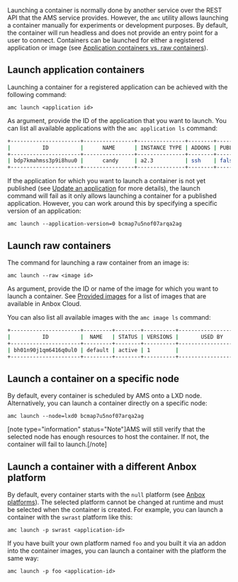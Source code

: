 Launching a container is normally done by another service over the REST API that the AMS service provides. However, the `amc` utility allows launching a container manually for experiments or development purposes. By default, the container will run headless and does not provide an entry point for a user to connect. Containers can be launched for either a registered application or image (see [Application containers vs. raw containers](https://discourse.ubuntu.com/t/managing-containers/17763#application-vs-raw)).

<a name="application-containers"></a>
## Launch application containers

Launching a container for a registered application can be achieved with the
following command:

    amc launch <application id>

As argument, provide the ID of the application that you want to launch. You can
list all available applications with the `amc application ls` command:

```bash
+----------------------+----------------+---------------+--------+-----------+--------+---------------------+
|          ID          |      NAME      | INSTANCE TYPE | ADDONS | PUBLISHED | STATUS |    LAST UPDATED     |
+----------------------+----------------+---------------+--------+-----------+--------+---------------------+
| bdp7kmahmss3p9i8huu0 |      candy     | a2.3          | ssh    | false     | ready  | 2018-08-14 08:44:41 |
+----------------------+----------------+---------------+--------+-----------+--------+---------------------+
```
If the application for which you want to launch a container is not yet published (see [Update an application](https://discourse.ubuntu.com/t/update-an-application/24201) for more details), the launch command will fail as it only allows launching a container for a published application. However, you can work around this by specifying a specific version of an application:

    amc launch --application-version=0 bcmap7u5nof07arqa2ag

<a name="raw-containers"></a>
## Launch raw containers

The command for launching a raw container from an image is:

    amc launch --raw <image id>

As argument, provide the ID or name of the image for which you want to launch a container. See [Provided images](https://discourse.ubuntu.com/t/provided-images/24185) for a list of images that are available in Anbox Cloud.

You can also list all available images with the `amc image ls` command:

```bash
+----------------------+---------+--------+----------+----------------------+
|          ID          |  NAME   | STATUS | VERSIONS |       USED BY        |
+----------------------+---------+--------+----------+----------------------+
| bh01n90j1qm6416q0ul0 | default | active | 1        |                      |
+----------------------+---------+--------+----------+----------------------+
```

## Launch a container on a specific node

By default, every container is scheduled by AMS onto a LXD node. Alternatively, you can launch a container directly on a specific node:

    amc launch --node=lxd0 bcmap7u5nof07arqa2ag

[note type="information" status="Note"]AMS will still verify that the selected node has enough resources to host the container. If not, the container will fail to launch.[/note]

## Launch a container with a different Anbox platform

By default, every container starts with the `null` platform (see [Anbox platforms](https://discourse.ubuntu.com/t/anbox-platforms/18733)). The selected platform cannot be changed at runtime and must be selected when the container is created. For example, you can launch a container with the `swrast` platform like this:

    amc launch -p swrast <application-id>

If you have built your own platform named `foo` and you built it via an addon into the container images, you can launch a container with the platform the same way:

    amc launch -p foo <application-id>
